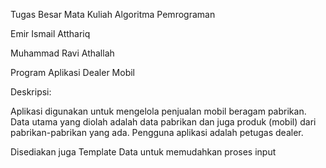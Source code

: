 Tugas Besar Mata Kuliah Algoritma Pemrograman

Emir Ismail Atthariq

Muhammad Ravi Athallah

Program Aplikasi Dealer Mobil

Deskripsi:

Aplikasi digunakan untuk mengelola penjualan mobil beragam pabrikan. Data utama yang diolah adalah data pabrikan dan juga produk (mobil) dari pabrikan-pabrikan yang ada. Pengguna aplikasi adalah petugas dealer.


Disediakan juga Template Data untuk memudahkan proses input
